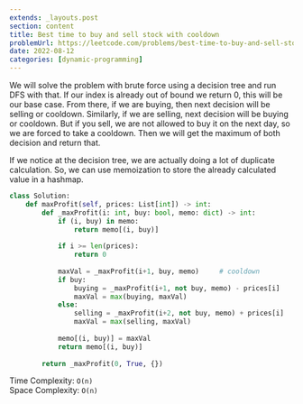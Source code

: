 ```yaml
---
extends: _layouts.post
section: content
title: Best time to buy and sell stock with cooldown
problemUrl: https://leetcode.com/problems/best-time-to-buy-and-sell-stock-with-cooldown/
date: 2022-08-12
categories: [dynamic-programming]
---
```


We will solve the problem with brute force using a decision tree and run DFS with that. If our index is already out of bound we return 0, this will be our base case. From there, if we are buying, then next decision will be selling or cooldown. Similarly, if we are selling, next decision will be buying or cooldown. But if you sell, we are not allowed to buy it on the next day, so we are forced to take a cooldown. Then we will get the maximum of both decision and return that. 

If we notice at the decision tree, we are actually doing a lot of duplicate calculation. So, we can use memoization to store the already calculated value in a hashmap.

```python
class Solution:
    def maxProfit(self, prices: List[int]) -> int:
        def _maxProfit(i: int, buy: bool, memo: dict) -> int:
            if (i, buy) in memo:
                return memo[(i, buy)]
            
            if i >= len(prices):
                return 0
            
            maxVal = _maxProfit(i+1, buy, memo)     # cooldown
            if buy:
                buying = _maxProfit(i+1, not buy, memo) - prices[i]
                maxVal = max(buying, maxVal)
            else:
                selling = _maxProfit(i+2, not buy, memo) + prices[i]
                maxVal = max(selling, maxVal)
            
            memo[(i, buy)] = maxVal
            return memo[(i, buy)]
        
        return _maxProfit(0, True, {})
```

Time Complexity: `O(n)` <br/>
Space Complexity: `O(n)`